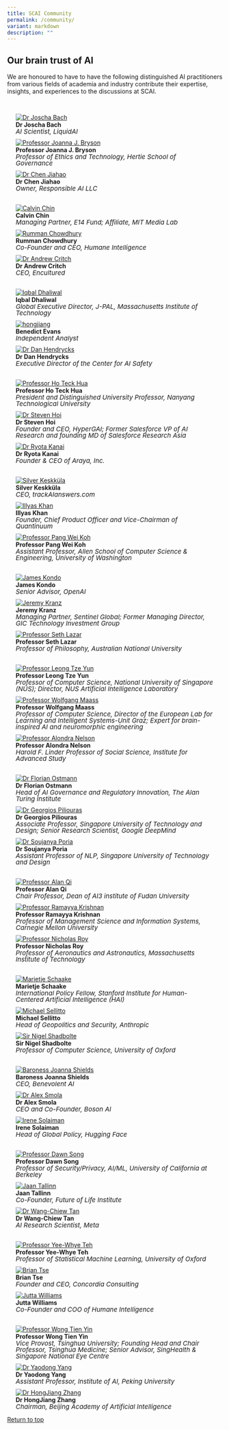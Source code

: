 ```yaml
---
title: SCAI Community
permalink: /community/
variant: markdown
description: ""
---
```

## Our brain trust of AI

We are honoured to have to have the following distinguished AI practitioners from various fields of academia and industry contribute their expertise, insights, and experiences to the discussions at SCAI.


<div class="row" style="padding: 20px 0px 0px 0px;">
	
<div class="col" style="padding: 10px 20px 0px 20px;"><a href="/profiles/joscha-bach/"><img src="/images/People/joscha_bach.jpeg" alt="Dr Joscha Bach"></a><br><strong>Dr Joscha Bach</strong><br><span style="font-size:15px; line-height:15px"><em>AI Scientist, LiquidAI</em></span><br></div>

<div class="col" style="padding: 10px 20px 0px 20px;"><a href="/profiles/joanna-bryson/"><img src="/images/People/joanna_bryson.jpeg" alt="Professor Joanna J. Bryson"></a><br><strong>Professor Joanna J. Bryson</strong><br><span style="font-size:15px; line-height:15px"><em>Professor of Ethics and Technology, Hertie School of Governance</em></span><br></div>

<div class="col" style="padding: 10px 20px 0px 20px;"><a href="/profiles/chen-jiahao/"><img src="/images/People/chen_jiahao.jpeg" alt="Dr Chen Jiahao"></a><br><strong>Dr Chen Jiahao</strong><br><span style="font-size:15px; line-height:15px"><em>Owner, Responsible AI LLC</em></span><br></div>	
	
</div>

<div class="row" style="padding: 20px 0px 0px 0px;">

<div class="col" style="padding: 10px 20px 0px 20px;"><a href="/profiles/calvin-chin/"><img src="/images/People/calvin_chin.jpeg" alt="Calvin Chin"></a><br><strong>Calvin Chin</strong><br><span style="font-size:15px; line-height:15px"><em>Managing Partner, E14 Fund;  Affiliate, MIT Media Lab</em></span><br></div>

<div class="col" style="padding: 10px 20px 0px 20px;"><a href="/profiles/rumman-chowdhury/"><img src="/images/People/rumman_chowdhury.jpeg" alt="Rumman Chowdhury"></a><br><strong>Rumman Chowdhury</strong><br><span style="font-size:15px; line-height:15px"><em>Co-Founder and CEO, Humane Intelligence</em></span><br></div>

<div class="col" style="padding: 10px 20px 0px 20px;"><a href="/profiles/andrew-critch/"><img src="/images/People/andrew_critch.jpeg" alt="Dr Andrew Critch"></a><br><strong>Dr Andrew Critch</strong><br><span style="font-size:15px; line-height:15px"><em>CEO, Encultured</em></span><br></div>	
</div>

<div class="row" style="padding: 20px 0px 0px 0px;">

<div class="col" style="padding: 10px 20px 0px 20px;"><a href="/profiles/iqbal-dhaliwal/"><img src="/images/People/iqbal_dhaliwal.jpeg" alt="Iqbal Dhaliwal"></a><br><strong>Iqbal Dhaliwal</strong><br><span style="font-size:15px; line-height:15px"><em>Global Executive Director, J-PAL, Massachusetts Institute of Technology</em></span><br></div>
	
<div class="col" style="padding: 10px 20px 0px 20px;"><a href="/profiles/benedict-evans/"><img src="/images/People/benedict_evan.jpeg" alt="hongjiang"></a><br><strong>Benedict Evans</strong><br><span style="font-size:15px; line-height:15px"><em>Independent Analyst</em></span><br></div>
	
<div class="col" style="padding: 10px 20px 0px 20px;"><a href="/profiles/dan-hendrycks/"><img src="/images/People/dan_hendrycks.jpeg" alt="Dr Dan Hendrycks"></a><br><strong>Dr Dan Hendrycks</strong><br><span style="font-size:15px; line-height:15px"><em>Executive Director of the Center for AI Safety</em></span><br></div>
	
</div>

<div class="row" style="padding: 20px 0px 0px 0px;">

<div class="col" style="padding: 10px 20px 0px 20px;"><a href="/profiles/ho-teck-hua/"><img src="/images/People/ho_teck_hua.jpeg" alt="Professor Ho Teck Hua"></a><br><strong>Professor Ho Teck Hua</strong><br><span style="font-size:15px; line-height:15px"><em>President and Distinguished University Professor, Nanyang Technological University</em></span><br></div>
	
<div class="col" style="padding: 10px 20px 0px 20px;"><a href="/profiles/steven-hoi/"><img src="/images/People/steven_hoi.jpeg" alt="Dr Steven Hoi"></a><br><strong>Dr Steven Hoi</strong><br><span style="font-size:15px; line-height:15px"><em>Founder and CEO, HyperGAI; Former Salesforce VP of AI Research and founding MD of Salesforce Research Asia</em></span><br></div>
	
<div class="col" style="padding: 10px 20px 0px 20px;"><a href="/profiles/ryota-kanai/"><img src="/images/People/ryota_kanai.jpeg" alt="Dr Ryota Kanai"></a><br><strong>Dr Ryota Kanai</strong><br><span style="font-size:15px; line-height:15px"><em>Founder &amp; CEO of Araya, Inc.</em></span><br></div>

</div>

<div class="row" style="padding: 20px 0px 0px 0px;">
	
<div class="col" style="padding: 10px 20px 0px 20px;"><a href="/profiles/silver-keskkula/"><img src="/images/People/silver_keskkula.jpeg" alt="Silver Keskküla"></a><br><strong>Silver Keskküla</strong><br><span style="font-size:15px; line-height:15px"><em>CEO, trackAIanswers.com</em></span><br></div>
	
<div class="col" style="padding: 10px 20px 0px 20px;"><a href="/profiles/illyas-khan/"><img src="/images/People/illyas_khan.jpeg" alt="Illyas Khan"></a><br><strong>Illyas Khan</strong><br><span style="font-size:15px; line-height:15px"><em>Founder, Chief Product Officer and Vice-Chairman of Quantinuum</em></span><br></div>
	
<div class="col" style="padding: 10px 20px 0px 20px;"><a href="/profiles/pang-wei-koh/"><img src="/images/People/pang_wei_koh.jpeg" alt="Professor Pang Wei Koh"></a><br><strong>Professor Pang Wei Koh</strong><br><span style="font-size:15px; line-height:15px"><em>Assistant Professor, Allen School of Computer Science &amp; Engineering, University of Washington</em></span><br></div>

</div>

<div class="row" style="padding: 20px 0px 0px 0px;">
	
<div class="col" style="padding: 10px 20px 0px 20px;"><a href="/profiles/james-kondo/"><img src="/images/People/james_kondo.jpeg" alt="James Kondo"></a><br><strong>James Kondo</strong><br><span style="font-size:15px; line-height:15px"><em>Senior Advisor, OpenAI</em></span><br></div>
	
<div class="col" style="padding: 10px 20px 0px 20px;"><a href="/profiles/jeremy-kranz/"><img src="/images/People/jeremy_kranz.jpeg" alt="Jeremy Kranz"></a><br><strong>Jeremy Kranz</strong><br><span style="font-size:15px; line-height:15px"><em>Managing Partner, Sentinel Global; Former Managing Director, GIC Technology Investment Group</em></span><br></div>
	
<div class="col" style="padding: 10px 20px 0px 20px;"><a href="/profiles/seth-lazar/"><img src="/images/People/seth_lazar.jpeg" alt="Professor Seth Lazar"></a><br><strong>Professor Seth Lazar</strong><br><span style="font-size:15px; line-height:15px"><em>Professor of Philosophy, Australian National University</em></span><br></div>
	
</div>

<div class="row" style="padding: 20px 0px 0px 0px;">

<div class="col" style="padding: 10px 20px 0px 20px;"><a href="/profiles/leong-tze-yun/"><img src="/images/People/leong_tze_yun.jpeg" alt="Professor Leong Tze Yun"></a><br><strong>Professor Leong Tze Yun</strong><br><span style="font-size:15px; line-height:15px"><em>Professor of Computer Science, National University of Singapore (NUS); Director, NUS Artificial Intelligence Laboratory
</em></span><br></div>
	
<div class="col" style="padding: 10px 20px 0px 20px;"><a href="/profiles/wolfgang-maass/"><img src="/images/People/wolfgang_maass.jpeg" alt="Professor Wolfgang Maass"></a><br><strong>Professor Wolfgang Maass</strong><br><span style="font-size:15px; line-height:15px"><em>Professor of Computer Science, Director of the European Lab for Learning and Intelligent Systems-Unit Graz; Expert for brain-inspired AI and neuromorphic engineering</em></span><br></div>
	
<div class="col" style="padding: 10px 20px 0px 20px;"><a href="/profiles/alondra-nelson/"><img src="/images/People/alondra_nelson.jpeg" alt="Professor Alondra Nelson"></a><br><strong>Professor Alondra Nelson</strong><br><span style="font-size:15px; line-height:15px"><em>Harold F. Linder Professor of Social Science, Institute for Advanced Study</em></span><br></div>
	
</div>

<div class="row" style="padding: 20px 0px 0px 0px;">

<div class="col" style="padding: 10px 20px 0px 20px;"><a href="/profiles/florian-ostmann/"><img src="/images/People/florian_ostmann.jpeg" alt="Dr Florian Ostmann"></a><br><strong>Dr Florian Ostmann</strong><br><span style="font-size:15px; line-height:15px"><em>Head of AI Governance and Regulatory Innovation, The Alan Turing Institute</em></span><br></div>	

<div class="col" style="padding: 10px 20px 0px 20px;"><a href="/profiles/georgios-piliouras/"><img src="/images/People/georgios_piliouras.jpeg" alt="Dr Georgios Piliouras"></a><br><strong>Dr Georgios Piliouras</strong><br><span style="font-size:15px; line-height:15px"><em>Associate Professor, Singapore University of Technology and Design; Senior Research Scientist, Google DeepMind</em></span><br></div>	

<div class="col" style="padding: 10px 20px 0px 20px;"><a href="/profiles/soujanya-poria/"><img src="/images/People/soujanya_poria.jpeg" alt="Dr Soujanya Poria"></a><br><strong>Dr Soujanya Poria</strong><br><span style="font-size:15px; line-height:15px"><em>Assistant Professor of NLP, Singapore University of Technology and Design</em></span><br></div>
	
</div>

<div class="row" style="padding: 20px 0px 0px 0px;">

<div class="col" style="padding: 10px 20px 0px 20px;"><a href="/profiles/alan-qi/"><img src="/images/People/qi_alan.jpeg" alt="Professor Alan Qi"></a><br><strong>Professor Alan Qi</strong><br><span style="font-size:15px; line-height:15px"><em>Chair Professor, Dean of AI3 institute of Fudan University</em></span><br></div>
	
<div class="col" style="padding: 10px 20px 0px 20px;"><a href="/profiles/ramayya-krishnan/"><img src="/images/People/ramayya_krishnan.jpeg" alt="Professor Ramayya Krishnan"></a><br><strong>Professor Ramayya Krishnan</strong><br><span style="font-size:15px; line-height:15px"><em>Professor of Management Science and Information Systems, Carnegie Mellon University</em></span><br></div>
	
<div class="col" style="padding: 10px 20px 0px 20px;"><a href="/profiles/nicholas-roy/"><img src="/images/People/nicholas_roy.jpeg" alt="Professor Nicholas Roy"></a><br><strong>Professor Nicholas Roy</strong><br><span style="font-size:15px; line-height:15px"><em>Professor of Aeronautics and Astronautics, Massachusetts Institute of Technology</em></span><br></div>
	
</div>

<div class="row" style="padding: 20px 0px 0px 0px;">

<div class="col" style="padding: 10px 20px 0px 20px;"><a href="/profiles/marietje-schaake/"><img src="/images/People/marietje_schaake.jpeg" alt="Marietje Schaake"></a><br><strong>Marietje Schaake</strong><br><span style="font-size:15px; line-height:15px"><em>International Policy Fellow, Stanford Institute for Human-Centered Artificial Intelligence (HAI)</em></span><br></div>

<div class="col" style="padding: 10px 20px 0px 20px;"><a href="/profiles/michael-sellitto/"><img src="/images/People/michael_sellitto.jpeg" alt="Michael Sellitto"></a><br><strong>Michael Sellitto</strong><br><span style="font-size:15px; line-height:15px"><em>Head of Geopolitics and Security, Anthropic</em></span><br></div>	
	
<div class="col" style="padding: 10px 20px 0px 20px;"><a href="/profiles/nigel-shadbolt/"><img src="/images/People/nigel_shadbolt.jpeg" alt="Sir Nigel Shadbolte"></a><br><strong>Sir Nigel Shadbolte</strong><br><span style="font-size:15px; line-height:15px"><em>Professor of Computer Science, University of Oxford</em></span><br></div>
	
</div>

<div class="row" style="padding: 20px 0px 0px 0px;">

<div class="col" style="padding: 10px 20px 0px 20px;"><a href="/profiles/baroness-joanna-shields/"><img src="/images/People/baroness_joanna_shields.jpeg" alt="Baroness Joanna Shields"></a><br><strong>Baroness Joanna Shields</strong><br><span style="font-size:15px; line-height:15px"><em>CEO, Benevolent AI</em></span><br></div>
	
<div class="col" style="padding: 10px 20px 0px 20px;"><a href="/profiles/alex-smola/"><img src="/images/People/alex_smola.jpeg" alt="Dr Alex Smola"></a><br><strong>Dr Alex Smola</strong><br><span style="font-size:15px; line-height:15px"><em>CEO and Co-Founder, Boson AI</em></span><br></div>
	
<div class="col" style="padding: 10px 20px 0px 20px;"><a href="/profiles/irene-solaiman/"><img src="/images/People/irene_solaiman.jpeg" alt="Irene Solaiman"></a><br><strong>Irene Solaiman</strong><br><span style="font-size:15px; line-height:15px"><em>Head of Global Policy, Hugging Face</em></span><br></div>
	
</div>

<div class="row" style="padding: 20px 0px 0px 0px;">

<div class="col" style="padding: 10px 20px 0px 20px;"><a href="/profiles/dawn-song/"><img src="/images/People/dawn_song.jpeg" alt="Professor Dawn Song"></a><br><strong>Professor Dawn Song</strong><br><span style="font-size:15px; line-height:15px"><em>Professor of Security/Privacy, AI/ML, University of California at Berkeley</em></span><br></div>
	
<div class="col" style="padding: 10px 20px 0px 20px;"><a href="/profiles/jaan-tallinn/"><img src="/images/People/jaan_tallinn.jpeg" alt="Jaan Tallinn"></a><br><strong>Jaan Tallinn</strong><br><span style="font-size:15px; line-height:15px"><em>Co-Founder, Future of Life Institute</em></span><br></div>
	
<div class="col" style="padding: 10px 20px 0px 20px;"><a href="/profiles/wang-chiew-tan/"><img src="/images/People/wang_chiew_tan.jpeg" alt="Dr Wang-Chiew Tan"></a><br><strong>Dr Wang-Chiew Tan</strong><br><span style="font-size:15px; line-height:15px"><em>AI Research Scientist, Meta</em></span><br></div>	
	
</div>
	
<div class="row" style="padding: 20px 0px 0px 0px;">
	
<div class="col" style="padding: 10px 20px 0px 20px;"><a href="/profiles/yee-whye-teh/"><img src="/images/People/yee_whye_teh.jpeg" alt="Professor Yee-Whye Teh"></a><br><strong>Professor Yee-Whye Teh</strong><br><span style="font-size:15px; line-height:15px"><em>Professor of Statistical Machine Learning, University of Oxford</em></span><br></div>	
	
<div class="col" style="padding: 10px 20px 0px 20px;"><a href="/profiles/brian-tse/"><img src="/images/People/brian_tse.jpeg" alt="Brian Tse"></a><br><strong>Brian Tse</strong><br><span style="font-size:15px; line-height:15px"><em>Founder and CEO, Concordia Consulting</em></span><br></div>
	
<div class="col" style="padding: 10px 20px 0px 20px;"><a href="/profiles/jutta-williams/"><img src="/images/People/jutta_williams.jpeg" alt="Jutta Williams"></a><br><strong>Jutta Williams</strong><br><span style="font-size:15px; line-height:15px"><em>Co-Founder and COO of Humane Intelligence</em></span><br></div>
	
</div>

<div class="row" style="padding: 20px 0px 0px 0px;">

<div class="col" style="padding: 10px 20px 0px 20px;"><a href="/profiles/wong-tien-yin/"><img src="/images/People/wong_tien_yin.jpeg" alt="Professor Wong Tien Yin"></a><br><strong>Professor Wong Tien Yin</strong><br><span style="font-size:15px; line-height:15px"><em>Vice Provost, Tsinghua University; Founding Head and Chair Professor, Tsinghua Medicine; Senior Advisor, SingHealth &amp; Singapore National Eye Centre</em></span><br></div>
	
<div class="col" style="padding: 10px 20px 0px 20px;"><a href="/profiles/yaodong-yang/"><img src="/images/People/yaodong_yang.jpeg" alt="Dr Yaodong Yang"></a><br><strong>Dr Yaodong Yang</strong><br><span style="font-size:15px; line-height:15px"><em>Assistant Professor, Institute of AI, Peking University</em></span><br></div>
	
<div class="col" style="padding: 10px 20px 0px 20px;"><a href="/profiles/hongjiang-zhang/"><img src="/images/People/hongjiang_zhang.jpeg" alt="Dr HongJiang Zhang"></a><br><strong>Dr HongJiang Zhang</strong><br><span style="font-size:15px; line-height:15px"><em>Chairman, Beijing Academy of Artificial Intelligence</em></span><br></div>
	
</div>

[Return to top](/community/#our-brain-trust-of-ai)